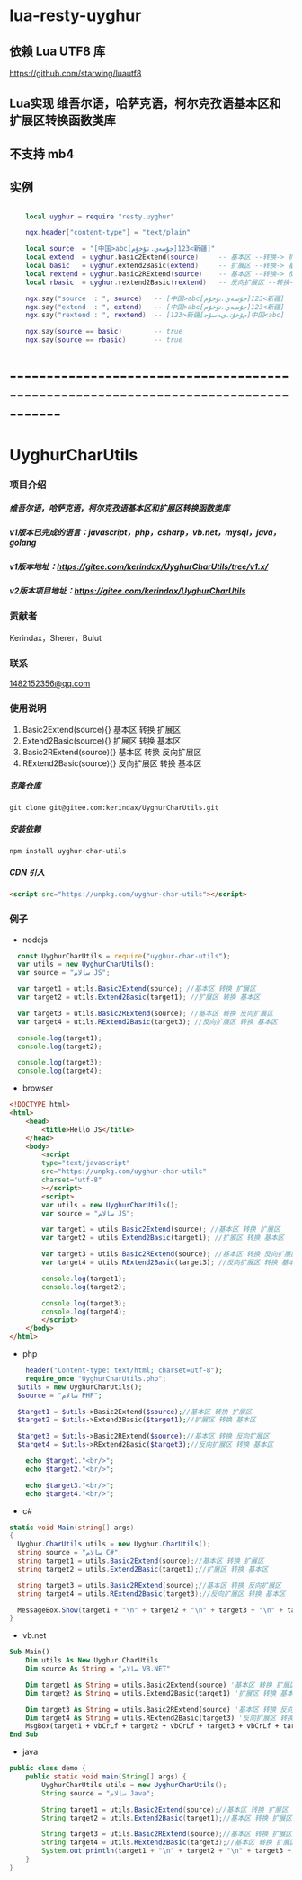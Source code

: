 
# lua-resty-uyghur

## 依赖 Lua UTF8 库
https://github.com/starwing/luautf8

## Lua实现 维吾尔语，哈萨克语，柯尔克孜语基本区和扩展区转换函数类库
## 不支持 mb4

## 实例

```lua

    local uyghur = require "resty.uyghur"

    ngx.header["content-type"] = "text/plain"

    local source  = "[中国>abc[جۇسەي.تۇخۇم]123<新疆]"
    local extend  = uyghur.basic2Extend(source)     -- 基本区 --转换-> 扩展区
    local basic   = uyghur.extend2Basic(extend)     -- 扩展区 --转换-> 基本区
    local rextend = uyghur.basic2RExtend(source)    -- 基本区 --转换-> 反向扩展区
    local rbasic  = uyghur.rextend2Basic(rextend)   -- 反向扩展区 --转换-> 基本区

    ngx.say("source  : ", source)   -- [中国>abc[جۇسەي.تۇخۇم]123<新疆]
    ngx.say("extend  : ", extend)   -- [中国>abc[ﺟﯘﺳﻪﻱ.ﺗﯘﺧﯘﻡ]123<新疆]
    ngx.say("rextend : ", rextend)  -- [123>新疆[ﻡﯘﺧﯘﺗ.ﻱﻪﺳﯘﺟ]中国<abc]

    ngx.say(source == basic)        -- true
    ngx.say(source == rbasic)       -- true

```

# -----------------------------------------------------------------------------------
# UyghurCharUtils

### 项目介绍
##### 维吾尔语，哈萨克语，柯尔克孜语基本区和扩展区转换函数类库
##### v1版本已完成的语言：javascript，php，csharp，vb.net，mysql，java，golang
##### v1版本地址：https://gitee.com/kerindax/UyghurCharUtils/tree/v1.x/
##### v2版本项目地址：https://gitee.com/kerindax/UyghurCharUtils

### 贡献者
Kerindax，Sherer，Bulut
### 联系
1482152356@qq.com

### 使用说明

1. Basic2Extend(source){}       基本区 转换 扩展区
2. Extend2Basic(source){}       扩展区 转换 基本区
3. Basic2RExtend(source){}      基本区 转换 反向扩展区
4. RExtend2Basic(source){}      反向扩展区 转换 基本区

##### 克隆仓库
`git clone git@gitee.com:kerindax/UyghurCharUtils.git`

##### 安装依赖
`npm install uyghur-char-utils`

##### CDN 引入
```html
<script src="https://unpkg.com/uyghur-char-utils"></script>
```

### 例子

- nodejs

```js
  const UyghurCharUtils = require("uyghur-char-utils");
  var utils = new UyghurCharUtils();
  var source = "سالام JS";

  var target1 = utils.Basic2Extend(source); //基本区 转换 扩展区
  var target2 = utils.Extend2Basic(target1); //扩展区 转换 基本区

  var target3 = utils.Basic2RExtend(source); //基本区 转换 反向扩展区
  var target4 = utils.RExtend2Basic(target3); //反向扩展区 转换 基本区

  console.log(target1);
  console.log(target2);

  console.log(target3);
  console.log(target4);
```
- browser

```html
<!DOCTYPE html>
<html>
    <head>
        <title>Hello JS</title>
    </head>
    <body>
        <script
        type="text/javascript"
        src="https://unpkg.com/uyghur-char-utils"
        charset="utf-8"
        ></script>
        <script>
        var utils = new UyghurCharUtils();
        var source = "سالام JS";

        var target1 = utils.Basic2Extend(source); //基本区 转换 扩展区
        var target2 = utils.Extend2Basic(target1); //扩展区 转换 基本区

        var target3 = utils.Basic2RExtend(source); //基本区 转换 反向扩展区
        var target4 = utils.RExtend2Basic(target3); //反向扩展区 转换 基本区

        console.log(target1);
        console.log(target2);

        console.log(target3);
        console.log(target4);
        </script>
    </body>
</html>
```
- php
```php
	header("Content-type: text/html; charset=utf-8");
	require_once "UyghurCharUtils.php";
  $utils = new UyghurCharUtils();
  $source = "سالام PHP";

  $target1 = $utils->Basic2Extend($source);//基本区 转换 扩展区
  $target2 = $utils->Extend2Basic($target1);//扩展区 转换 基本区

  $target3 = $utils->Basic2RExtend($source);//基本区 转换 反向扩展区
  $target4 = $utils->RExtend2Basic($target3);//反向扩展区 转换 基本区

	echo $target1."<br/>";
	echo $target2."<br/>";

	echo $target3."<br/>";
	echo $target4."<br/>";
```
- c#
```c#
static void Main(string[] args)
{
  Uyghur.CharUtils utils = new Uyghur.CharUtils();
  string source = "سالام C#";
  string target1 = utils.Basic2Extend(source);//基本区 转换 扩展区
  string target2 = utils.Extend2Basic(target1);//扩展区 转换 基本区

  string target3 = utils.Basic2RExtend(source);//基本区 转换 反向扩展区
  string target4 = utils.RExtend2Basic(target3);//反向扩展区 转换 基本区

  MessageBox.Show(target1 + "\n" + target2 + "\n" + target3 + "\n" + target4);
}
```
- vb.net
```vb
Sub Main()
    Dim utils As New Uyghur.CharUtils
    Dim source As String = "سالام VB.NET"

    Dim target1 As String = utils.Basic2Extend(source) '基本区 转换 扩展区
    Dim target2 As String = utils.Extend2Basic(target1) '扩展区 转换 基本区

    Dim target3 As String = utils.Basic2RExtend(source) '基本区 转换 反向扩展区
    Dim target4 As String = utils.RExtend2Basic(target3) '反向扩展区 转换 基本区
    MsgBox(target1 + vbCrLf + target2 + vbCrLf + target3 + vbCrLf + target4)
End Sub
```
- java
```java
public class demo {
    public static void main(String[] args) {
        UyghurCharUtils utils = new UyghurCharUtils();
        String source = "سالام Java";

        String target1 = utils.Basic2Extend(source);//基本区 转换 扩展区
        String target2 = utils.Extend2Basic(target1);//基本区 转换 扩展区

        String target3 = utils.Basic2RExtend(source);//基本区 转换 扩展区
        String target4 = utils.RExtend2Basic(target3);//基本区 转换 扩展区
        System.out.println(target1 + "\n" + target2 + "\n" + target3 + "\n" + target4);
    }
}
```
